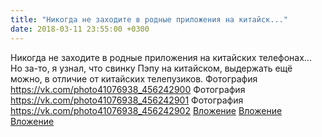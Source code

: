 ```yaml
---
title: "Никогда не заходите в родные приложения на китайск..."
date: 2018-03-11 23:55:00 +0300
---
```


Никогда не заходите в родные приложения на китайских телефонах... Но за-то, я узнал, что свинку Пэпу на китайском, выдержать ещё можно, в отличие от китайских телепузиков.
Фотография
<a class="vk-attach" href="https://vk.com/photo41076938_456242900">https://vk.com/photo41076938_456242900</a>
Фотография
<a class="vk-attach" href="https://vk.com/photo41076938_456242901">https://vk.com/photo41076938_456242901</a>
Фотография
<a class="vk-attach" href="https://vk.com/photo41076938_456242902">https://vk.com/photo41076938_456242902</a>
<a class="vk-attach" href="https://vk.com/photo41076938_456242900">Вложение</a>
<a class="vk-attach" href="https://vk.com/photo41076938_456242901">Вложение</a>
<a class="vk-attach" href="https://vk.com/photo41076938_456242902">Вложение</a>
